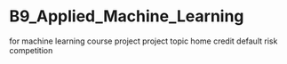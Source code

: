 # B9_Applied_Machine_Learning
for machine learning course project
project topic home credit default risk competition
